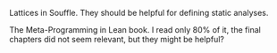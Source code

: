 Lattices in Souffle. They should be helpful for defining static analyses.

The Meta-Programming in Lean book. I read only 80% of it, the final chapters did
not seem relevant, but they might be helpful?
